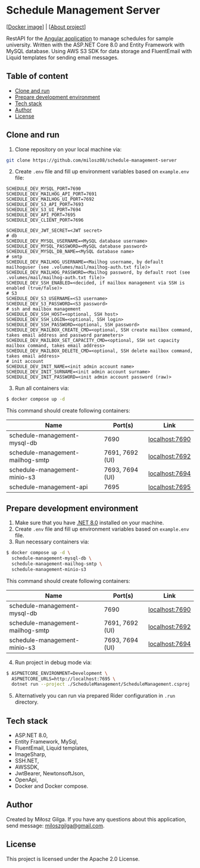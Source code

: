﻿<p align="center">
    <img src=".github/banner.png" alt="">
</p>

# Schedule Management Server

[[Docker image](https://hub.docker.com/r/milosz08/schedule-management-server)] |
[[About project](https://miloszgilga.pl/project/schedule-management-system)]

RestAPI for the [Angular application](https://github.com/milosz08/schedule-management-client) to manage schedules for
sample university. Written with the ASP.NET Core 8.0 and Entity Framework with MySQL database. Using AWS S3 SDK for
data storage and FluentEmail with Liquid templates for sending email messages.

## Table of content

* [Clone and run](#clone-and-run)
* [Prepare development environment](#prepare-development-environment)
* [Tech stack](#tech-stack)
* [Author](#author)
* [License](#license)

## Clone and run

1. Clone repository on your local machine via:

```bash
git clone https://github.com/milosz08/schedule-management-server
```

2. Create `.env` file and fill up environment variables based on `example.env` file:

```properties
SCHEDULE_DEV_MYSQL_PORT=7690
SCHEDULE_DEV_MAILHOG_API_PORT=7691
SCHEDULE_DEV_MAILHOG_UI_PORT=7692
SCHEDULE_DEV_S3_API_PORT=7693
SCHEDULE_DEV_S3_UI_PORT=7694
SCHEDULE_DEV_API_PORT=7695
SCHEDULE_DEV_CLIENT_PORT=7696

SCHEDULE_DEV_JWT_SECRET=<JWT secret>
# db
SCHEDULE_DEV_MYSQL_USERNAME=<MySQL database username>
SCHEDULE_DEV_MYSQL_PASSWORD=<MySQL database password>
SCHEDULE_DEV_MYSQL_DB_NAME=<MySQL database name>
# smtp
SCHEDULE_DEV_MAILHOG_USERNAME=<Mailhog username, by default mailhoguser (see .volumes/mail/mailhog-auth.txt file)>
SCHEDULE_DEV_MAILHOG_PASSWORD=<Mailhog password, by default root (see .volumes/mail/mailhog-auth.txt file)>
SCHEDULE_DEV_SSH_ENABLED=<decided, if mailbox management via SSH is enabled (true/false)>
# S3
SCHEDULE_DEV_S3_USERNAME=<S3 username>
SCHEDULE_DEV_S3_PASSWORD=<S3 password>
# ssh and mailbox management
SCHEDULE_DEV_SSH_HOST=<optional, SSH host>
SCHEDULE_DEV_SSH_LOGIN=<optional, SSH login>
SCHEDULE_DEV_SSH_PASSWORD=<optional, SSH password>
SCHEDULE_DEV_MAILBOX_CREATE_CMD=<optional, SSH create mailbox command, takes email address and password parameters>
SCHEDULE_DEV_MAILBOX_SET_CAPACITY_CMD=<optional, SSH set capacity mailbox command, takes email address>
SCHEDULE_DEV_MAILBOX_DELETE_CMD=<optional, SSH delete mailbox command, takes email address>
# init account
SCHEDULE_DEV_INIT_NAME=<init admin account name>
SCHEDULE_DEV_INIT_SURNAME=<init admin account surname>
SCHEDULE_DEV_INIT_PASSWORD=<init admin account password (raw)>
```

3. Run all containers via:

```bash
$ docker compose up -d
```

This command should create following containers:

| Name                             | Port(s)         | Link                                    |
|----------------------------------|-----------------|-----------------------------------------|
| schedule-management-mysql-db     | 7690            | [localhost:7690](http://localhost:7690) |
| schedule-management-mailhog-smtp | 7691, 7692 (UI) | [localhost:7692](http://localhost:7692) |
| schedule-management-minio-s3     | 7693, 7694 (UI) | [localhost:7694](http://localhost:7694) |
| schedule-management-api          | 7695            | [localhost:7695](http://localhost:7695) |

## Prepare development environment

1. Make sure that you have [.NET 8.0](https://dotnet.microsoft.com/en-us/download/dotnet/8.0) installed on your machine.
2. Create `.env` file and fill up environment variables based on `example.env` file.
3. Run necessary containers via:

```bash
$ docker compose up -d \
  schedule-management-mysql-db \
  schedule-management-mailhog-smtp \
  schedule-management-minio-s3
```

This command should create following containers:

| Name                             | Port(s)         | Link                                    |
|----------------------------------|-----------------|-----------------------------------------|
| schedule-management-mysql-db     | 7690            | [localhost:7690](http://localhost:7690) |
| schedule-management-mailhog-smtp | 7691, 7692 (UI) | [localhost:7692](http://localhost:7692) |
| schedule-management-minio-s3     | 7693, 7694 (UI) | [localhost:7694](http://localhost:7694) |

4. Run project in debug mode via:

```bash
$ ASPNETCORE_ENVIRONMENT=Development \
  ASPNETCORE_URLS=http://localhost:7695 \
  dotnet run --project ./ScheduleManagement/ScheduleManagement.csproj
```

5. Alternatively you can run via prepared Rider configuration in `.run` directory.

## Tech stack

* ASP.NET 8.0,
* Entity Framework, MySql,
* FluentEmail, Liquid templates,
* ImageSharp,
* SSH.NET,
* AWSSDK,
* JwtBearer, NewtonsoftJson,
* OpenApi,
* Docker and Docker compose.

## Author

Created by Miłosz Gilga. If you have any questions about this application, send
message: [miloszgilga@gmail.com](mailto:miloszgilga@gmail.com).

## License

This project is licensed under the Apache 2.0 License.
